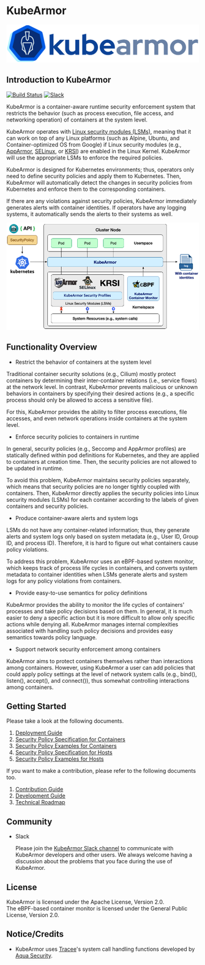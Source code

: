 # KubeArmor

![KubeArmor Logo](.gitbook/assets/logo.png)

## Introduction to KubeArmor

[![Build Status](https://travis-ci.com/accuknox/KubeArmor.svg?branch=master)](https://travis-ci.com/accuknox/KubeArmor)
[![Slack](https://kubearmor.herokuapp.com/badge.svg)](https://kubearmor.herokuapp.com)


KubeArmor is a container-aware runtime security enforcement system that restricts the behavior \(such as process execution, file access, and networking operation\) of containers at the system level.

KubeArmor operates with [Linux security modules \(LSMs\)](https://en.wikipedia.org/wiki/Linux_Security_Modules), meaning that it can work on top of any Linux platforms \(such as Alpine, Ubuntu, and Container-optimized OS from Google\) if Linux security modules \(e.g., [AppArmor](https://en.wikipedia.org/wiki/AppArmor), [SELinux](https://en.wikipedia.org/wiki/Security-Enhanced_Linux), or [KRSI](https://lwn.net/Articles/808048/)\) are enabled in the Linux Kernel. KubeArmor will use the appropriate LSMs to enforce the required policies.

KubeArmor is designed for Kubernetes environments; thus, operators only need to define security policies and apply them to Kubernetes. Then, KubeArmor will automatically detect the changes in security policies from Kubernetes and enforce them to the corresponding containers.

If there are any violations against security policies, KubeArmor immediately generates alerts with container identities. If operators have any logging systems, it automatically sends the alerts to their systems as well.

![KubeArmor High Level Design](.gitbook/assets/kubearmor_overview.png)

## Functionality Overview

* Restrict the behavior of containers at the system level

Traditional container security solutions \(e.g., Cilium\) mostly protect containers by determining their inter-container relations \(i.e., service flows\) at the network level. In contrast, KubeArmor prevents malicious or unknown behaviors in containers by specifying their desired actions \(e.g., a specific process should only be allowed to access a sensitive file\).

For this, KubeArmor provides the ability to filter process executions, file accesses, and even network operations inside containers at the system level.

* Enforce security policies to containers in runtime

In general, security policies \(e.g., Seccomp and AppArmor profiles\) are statically defined within pod definitions for Kubernetes, and they are applied to containers at creation time. Then, the security policies are not allowed to be updated in runtime.

To avoid this problem, KubeArmor maintains security policies separately, which means that security policies are no longer tightly coupled with containers. Then, KubeArmor directly applies the security policies into Linux security modules \(LSMs\) for each container according to the labels of given containers and security policies.

* Produce container-aware alerts and system logs

LSMs do not have any container-related information; thus, they generate alerts and system logs only based on system metadata \(e.g., User ID, Group ID, and process ID\). Therefore, it is hard to figure out what containers cause policy violations.

To address this problem, KubeArmor uses an eBPF-based system monitor, which keeps track of process life cycles in containers, and converts system metadata to container identities when LSMs generate alerts and system logs for any policy violations from containers.

* Provide easy-to-use semantics for policy definitions

KubeArmor provides the ability to monitor the life cycles of containers' processes and take policy decisions based on them. In general, it is much easier to deny a specific action but it is more difficult to allow only specific actions while denying all. KubeArmor manages internal complexities associated with handling such policy decisions and provides easy semantics towards policy language.

* Support network security enforcement among containers

KubeArmor aims to protect containers themselves rather than interactions among containers. However, using KubeArmor a user can add policies that could apply policy settings at the level of network system calls \(e.g., bind\(\), listen\(\), accept\(\), and connect\(\)\), thus somewhat controlling interactions among containers.

## Getting Started

Please take a look at the following documents.

1. [Deployment Guide](getting-started/deployment_guide.md)
2. [Security Policy Specification for Containers](getting-started/security_policy_specification.md)
3. [Security Policy Examples for Containers](getting-started/security_policy_examples.md)
4. [Security Policy Specification for Hosts](getting-started/host_security_policy_specification.md)
5. [Security Policy Examples for Hosts](getting-started/host_security_policy_examples.md)

If you want to make a contribution, please refer to the following documents too.

1. [Contribution Guide](contribution/contribution_guide.md)
2. [Development Guide](contribution/development_guide.md)
3. [Technical Roadmap](contribution/technical_roadmap.md)

## Community

* Slack

  Please join the [KubeArmor Slack channel](https://kubearmor.herokuapp.com) to communicate with KubeArmor developers and other users. We always welcome having a discussion about the problems that you face during the use of KubeArmor.

## License

KubeArmor is licensed under the Apache License, Version 2.0.  
The eBPF-based container monitor is licensed under the General Public License, Version 2.0.

## Notice/Credits

* KubeArmor uses [Tracee](https://github.com/aquasecurity/tracee/)'s system call handling functions developed by [Aqua Security](https://aquasec.com).
